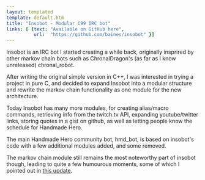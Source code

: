 ```yaml
---
layout: templated
template: default.htm
title: "Insobot - Modular C99 IRC bot"
links: [ {text: "Available on GitHub here",
          url:  "https://github.com/baines/insobot" }]
---
```

Insobot is an IRC bot I started creating a while back, originally insprired by
other markov chain bots such as ChronalDragon's (as far as I know unreleased) chronal_robot.

After writing the original simple version in C++, I was interested in trying a
project in pure C, and decided to expand Insobot into a modular structure
and rewrite the markov chain functionality as one module for the new architecture.

Today Insobot has many more modules, for creating alias/macro commands, retrieving
info from the twitch.tv API, expanding youtube/twitter links, storing quotes in 
a gist on github, as well as letting people know the schedule for Handmade Hero.

The main Handmade Hero community bot, hmd_bot, is based on insobot's code with a 
few additional modules added, and some removed.

The markov chain module still remains the most noteworthy part of insobot though,
leading to quite a few humourous moments, some of which I pointed out in 
[this update](/updates/dares-bots-port-oh-my#insobot).
